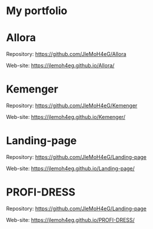 # My portfolio
# Allora
Repository: https://github.com/JleMoH4eG/Allora

Web-site: https://jlemoh4eg.github.io/Allora/
# Kemenger
Repository: https://github.com/JleMoH4eG/Kemenger

Web-site: https://jlemoh4eg.github.io/Kemenger/
# Landing-page
Repository: https://github.com/JleMoH4eG/Landing-page

Web-site: https://jlemoh4eg.github.io/Landing-page/
# PROFI-DRESS
Repository: https://github.com/JleMoH4eG/Landing-page

Web-site: https://jlemoh4eg.github.io/PROFI-DRESS/
